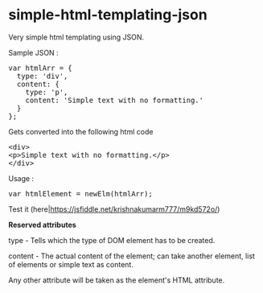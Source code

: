 # simple-html-templating-json
Very simple html templating using JSON.

Sample JSON :
<pre>
var htmlArr = {
  type: 'div',
  content: {
    type: 'p',
    content: 'Simple text with no formatting.'
  }
};
</pre>

Gets converted into the following html code
<pre>
&lt;div&gt;
&lt;p&gt;Simple text with no formatting.&lt;/p&gt;
&lt;/div&gt;
</pre>

Usage :
<pre>
var htmlElement = newElm(htmlArr);
</pre>

Test it (here|https://jsfiddle.net/krishnakumarm777/m9kd572o/)

**Reserved attributes**

type - Tells which the type of DOM element has to be created.

content - The actual content of the element; can take another element, list of elements or simple text as content.

Any other attribute will be taken as the element's HTML attribute.
